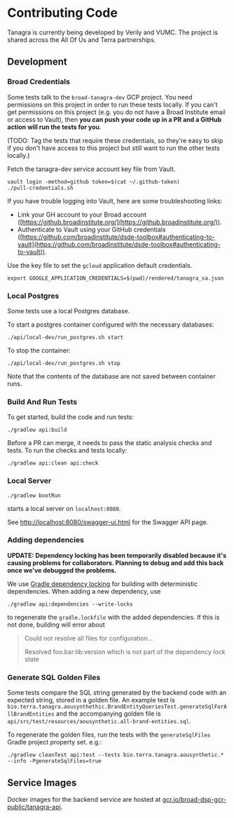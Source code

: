 # Contributing Code
Tanagra is currently being developed by Verily and VUMC.
The project is shared across the All Of Us and Terra partnerships.

## Development

### Broad Credentials
Some tests talk to the `broad-tanagra-dev` GCP project. You need permissions on this project in order to run these 
tests locally. If you can't get permissions on this project (e.g. you do not have a Broad Institute email or access to
Vault), then **you can push your code up in a PR and a GitHub action will run the tests for you**.

(TODO: Tag the tests that require these credentials, so they're easy to skip if you don't have access to this project
but still want to run the other tests locally.)

Fetch the tanagra-dev service account key file from Vault.
```
vault login -method=github token=$(cat ~/.github-token)
./pull-credentials.sh
```
If you have trouble logging into Vault, here are some troubleshooting links:
- Link your GH account to your Broad account ([https://github.broadinstitute.org/](https://github.broadinstitute.org/)).
- Authenticate to Vault using your GitHub credentials ([https://github.com/broadinstitute/dsde-toolbox#authenticating-to-vault](https://github.com/broadinstitute/dsde-toolbox#authenticating-to-vault)).

Use the key file to set the `gcloud` application default credentials.
```
export GOOGLE_APPLICATION_CREDENTIALS=$(pwd)/rendered/tanagra_sa.json
```

### Local Postgres
Some tests use a local Postgres database.

To start a postgres container configured with the necessary databases:
```
./api/local-dev/run_postgres.sh start
```
To stop the container:
```
./api/local-dev/run_postgres.sh stop
```
Note that the contents of the database are not saved between container runs.

### Build And Run Tests
To get started, build the code and run tests:
```
./gradlew api:build
```

Before a PR can merge, it needs to pass the static analysis checks and tests. To run the checks and tests locally:
```
./gradlew api:clean api:check
```

### Local Server
```
./gradlew bootRun
```
starts a local server on `localhost:8080`.

See [http://localhost:8080/swagger-ui.html](http://localhost:8080/swagger-ui.html) for the Swagger API page.

### Adding dependencies
**UPDATE: Dependency locking has been temporarily disabled because it's causing problems for collaborators. 
Planning to debug and add this back once we've debugged the problems.**

We use [Gradle dependency locking](https://docs.gradle.org/current/userguide/dependency_locking.html)
for building with deterministic dependencies. When adding a new dependency, use
```
./gradlew api:dependencies --write-locks
```
to regenerate the `gradle.lockfile` with the added dependencies. If this is not done, building will
error about
> Could not resolve all files for configuration...
> 
> Resolved foo.bar:lib:version which is not part of the dependency lock state

### Generate SQL Golden Files
Some tests compare the SQL string generated by the backend code with an expected string, stored in a golden file.
An example test is `bio.terra.tanagra.aousynthethic.BrandEntityQueriesTest.generateSqlForAllBrandEntities` and
the accompanying golden file is `api/src/test/resources/aousynthetic.all-brand-entities.sql`.

To regenerate the golden files, run the tests with the `generateSqlFiles` Gradle project property set. e.g.:
```
./gradlew cleanTest api:test --tests bio.terra.tanagra.aousynthetic.* --info -PgenerateSqlFiles=true
```

## Service Images
Docker images for the backend service are hosted at [gcr.io/broad-dsp-gcr-public/tanagra-api](gcr.io/broad-dsp-gcr-public/tanagra-api).
